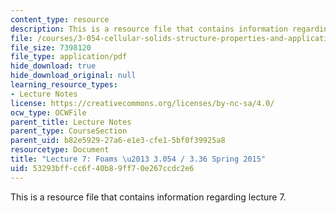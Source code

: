 ```yaml
---
content_type: resource
description: This is a resource file that contains information regarding lecture 7.
file: /courses/3-054-cellular-solids-structure-properties-and-applications-spring-2015/53293bffcc6f40b89ff70e267ccdc2e6_MIT3_054S15_L7_foams.pdf
file_size: 7398120
file_type: application/pdf
hide_download: true
hide_download_original: null
learning_resource_types:
- Lecture Notes
license: https://creativecommons.org/licenses/by-nc-sa/4.0/
ocw_type: OCWFile
parent_title: Lecture Notes
parent_type: CourseSection
parent_uid: b82e5929-27a6-e1e3-cfe1-5bf0f39925a8
resourcetype: Document
title: "Lecture 7: Foams \u2013 3.054 / 3.36 Spring 2015"
uid: 53293bff-cc6f-40b8-9ff7-0e267ccdc2e6
---
```

This is a resource file that contains information regarding lecture 7.